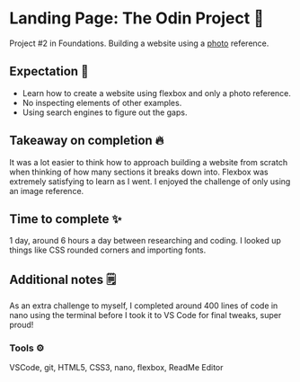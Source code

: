 
# Landing Page: The Odin Project 📝  
Project #2 in Foundations. Building a website using a [photo](https://cdn.statically.io/gh/TheOdinProject/curriculum/main/foundations/html_css/project/odin-project.png) reference.  

## Expectation 🚀  
- Learn how to create a website using flexbox and only a photo reference. 
- No inspecting elements of other examples. 
- Using search engines to figure out the gaps.

## Takeaway on completion 🔥  
It was a lot easier to think how to approach building a website from scratch when thinking of how many sections it breaks down into. Flexbox was extremely satisfying to learn as I went.
I enjoyed the challenge of only using an image reference.

## Time to complete ✨  
1 day, around 6 hours a day between researching and coding. I looked up things like CSS rounded corners and importing fonts.

## Additional notes 🗒️
As an extra challenge to myself, I completed around 400 lines of code in nano using the terminal before I took it to VS Code for final tweaks, super proud!
 
### Tools ⚙️ 
VSCode, git, HTML5, CSS3, nano, flexbox, ReadMe Editor
 
